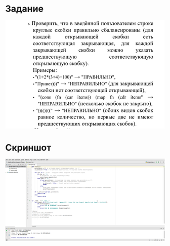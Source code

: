 # Задание

<kbd>![Задание](задача.jpeg)</kbd>

# Скриншот

<kbd>![Screenshot](Screenshot_20180204_232646.png)</kbd>
